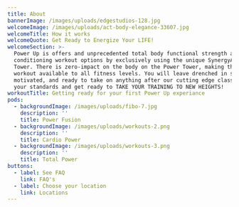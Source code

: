 ```yaml
---
title: About
bannerImage: /images/uploads/edgestudios-128.jpg
welcomeImage: /images/uploads/act-body-elegance-33607.jpg
welcomeTitle: How it works
welcomeQuote: Get Ready to Energize Your LIFE!
welcomeSection: >-
  Power Up is offers and unprecedented total body functional strength and
  conditioning workout options by exclusively using the unique SynergyAIR Power
  Tower. There is zero-impact on the body on the Power Tower, making the PowerUP
  workout available to all fitness levels. You will leave drenched in sweat,
  motivated, and ready to take on anything after our cutting edge classes. Raise
  your standards and get ready to TAKE YOUR TRAINING TO NEW HEIGHTS!
workoutTitle: Getting ready for your first Power Up experiance
pods:
  - backgroundImage: /images/uploads/fibo-7.jpg
    description: ''
    title: Power Fusion
  - backgroundImage: /images/uploads/workouts-2.png
    description: ''
    title: Cardio Power
  - backgroundImage: /images/uploads/workouts-3.png
    description: ''
    title: Total Power
buttons:
  - label: See FAQ
    link: FAQ's
  - label: Choose your location
    link: Locations
---
```


